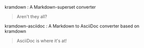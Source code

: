 kramdown
: A Markdown-superset converter
  > Aren't they all?

kramdown-asciidoc
: A Markdown to AsciiDoc converter based on kramdown
  > AsciiDoc is where it's at!
